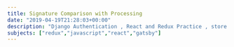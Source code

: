 ```yaml
---
title: Signature Comparison with Processing
date: "2019-04-19T21:28:03+00:00"
description: "Django Authentication , React and Redux Practice , store , reducer etc ..."
subjects: ["redux","javascript","react","gatsby"]
---
```







